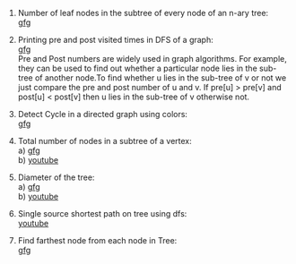 1. Number of leaf nodes in the subtree of every node of an n-ary tree:<br>
<a href="https://www.geeksforgeeks.org/number-of-leaf-nodes-in-the-subtree-of-every-node-of-an-n-ary-tree/">gfg</a>

2. Printing pre and post visited times in DFS of a graph:<br>
<a href="https://www.geeksforgeeks.org/printing-pre-and-post-visited-times-in-dfs-of-a-graph/">gfg</a><br>
Pre and Post numbers are widely used in graph algorithms. For example, they can be used to find out whether a particular node lies in the sub-tree of another node.To find whether u lies in the sub-tree of v or not we just compare the pre and post number of u and v. If pre[u] > pre[v] and post[u] < post[v] then u lies in the sub-tree of v otherwise not.
  
3. Detect Cycle in a directed graph using colors:<br>
<a href="https://www.geeksforgeeks.org/detect-cycle-direct-graph-using-colors/">gfg</a>

4. Total number of nodes in a subtree of a vertex:<br>
a) <a href="https://www.geeksforgeeks.org/calculate-number-nodes-subtrees-using-dfs/">gfg</a><br>
b) <a href="https://www.youtube.com/watch?v=rFVKXZZMH-U">youtube</a>

5. Diameter of the tree:<br>
a) <a href="https://www.youtube.com/watch?v=FQLPNQppBNs">gfg</a><br>
b) <a href="https://www.geeksforgeeks.org/diameter-tree-using-dfs/">youtube</a>

6. Single source shortest path on tree using dfs:<br>
<a href="https://www.youtube.com/watch?v=CCrwMjQiZHg&list=PL2q4fbVm1Ik6DCzm9XZJbNwyHtHGclcEh&index=6">youtube</a>

7. Find farthest node from each node in Tree:<br>
<a href="https://www.geeksforgeeks.org/find-farthest-node-from-each-node-in-tree/">gfg</a>
